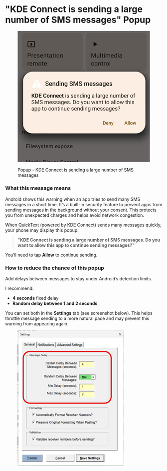 # "KDE Connect is sending a large number of SMS messages" Popup

<div align="left"><figure><img src=".gitbook/assets/image (2).png" alt="" width="456"><figcaption><p>Popup - KDE Connect is sending a large number of SMS messages</p></figcaption></figure></div>

### **What this message means**

Android shows this warning when an app tries to send many SMS messages in a short time. It’s a built-in security feature to prevent apps from sending messages in the background without your consent. This protects you from unexpected charges and helps avoid network congestion.

When QuickText (powered by KDE Connect) sends many messages quickly, your phone may display this popup:

> **"KDE Connect is sending a large number of SMS messages. Do you want to allow this app to continue sending messages?"**

You’ll need to tap **Allow** to continue sending.

### **How to reduce the chance of this popup**

Add delays between messages to stay under Android’s detection limits.

I recommend:

* **4 seconds** fixed delay
* **Random delay between 1 and 2 seconds**

You can set both in the **Settings** tab (see screenshot below). This helps throttle message sending to a more natural pace and may prevent this warning from appearing again.

<div align="left"><figure><img src=".gitbook/assets/image (1) (1).png" alt="" width="341"><figcaption></figcaption></figure></div>

